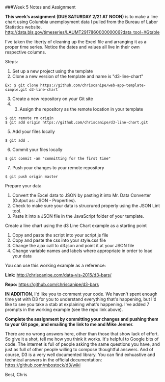 

###Week 5 Notes and Assignment

**This week’s assignment (DUE SATURDAY 2/21 AT NOON)** is to make a line chart using Columbia unemployment data I pulled from the Bureau of Labor Statistics website.
http://data.bls.gov/timeseries/LAUMT291786000000006?data_tool=XGtable

I've taken the liberty of cleaning up the Excel file and arranging it as a proper time series. Notice the dates and values all live in their own respective columns.

Steps:

1. Set up a new project using the template
2. Clone a new version of the template and name is "d3-line-chart"
``` 
Ex: $ git clone https://github.com/chriscanipe/web-app-template-simple.git d3-line-chart
```
3. Create a new repository on your Git site
4. 3. Assign the repository as the remote location in your template
```
$ git remote rm origin
$ git add origin https://github.com/chriscanipe/d3-line-chart.git
```
5. Add your files locally
```
$ git add .
```
6. Commit your files locally
```
$ git commit -am "committing for the first time"
```
7. Push your changes to your remote repository
```
$ git push origin master
```



Prepare your data

1. Convert the Excel data to JSON by pasting it into Mr. Data Converter (Output as: JSON - Properties).
2. Check to make sure your data is strucrured properly using the JSON Lint tool.
3. Paste it into a JSON file in the JavaScript folder of your template.

Create a line chart using the d3 Line Chart example as a starting point
1. Copy and paste the script into your script.js file
2. Copy and paste the css into your style.css file
3. Change the ajax call to d3.json and point it at your JSON file
4. Change variable names and labels where appropriate in order to load your data












You can use this working example as a reference:

**Link:** http://chriscanipe.com/data-vis-2015/d3-bars/

**Repo:** https://github.com/chriscanipe/d3-bars

**IN ADDITION**, I'd like you to comment your code. We haven't spent enough time yet with D3 for you to understand everything that's happening, but I'd like to see you take a stab at explaining what's happening. I've added 7 prompts in the working example (see the repo link above). 

**Complete the assignment by committing your changes and pushing them to your Git page, and emailing the link to me and Mike Jenner.**

There are no wrong answers here, other than those that show lack of effort. So give it a shot, tell me how you think it works. It's helpful to Google bits of code. The internet is full of people asking the same questions you have, and just as full of other people willing to compose thoughtful answers. And of course, D3 is a very well documented library. You can find exhuastive and technical answers in the official documentation: https://github.com/mbostock/d3/wiki

Best,
Chris





